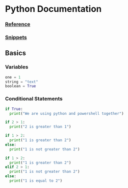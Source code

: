 # Python Documentation
### [Reference](/python/reference)
### [Snippets](/python/snippets)
## Basics
### Variables
```python
one = 1
string = "text"
boolean = True
```
### Conditional Statements
```python
if True:
  print("We are using python and powershell together")
```
```python
if 2 > 1:
  print("2 is greater than 1")
```
```python
if 1 > 2:
  print("1 is greater than 2")
else:
  print("1 is not greater than 2")
```
```python
if 1 > 2:
  print("1 is greater than 2")
elif 2 > 1:
  print("1 is not greater than 2")
else:
  print("1 is equal to 2")
```